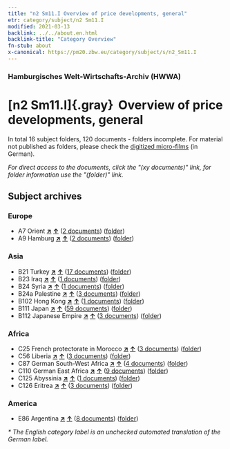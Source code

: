 ```yaml
---
title: "n2 Sm11.I Overview of price developments, general"
etr: category/subject/n2 Sm11.I
modified: 2021-03-13
backlink: ../../about.en.html
backlink-title: "Category Overview"
fn-stub: about
x-canonical: https://pm20.zbw.eu/category/subject/s/n2_Sm11.I
---
```


### Hamburgisches Welt-Wirtschafts-Archiv (HWWA)
# [n2 Sm11.I]{.gray}&#8201; Overview of price developments, general&#160; 





In total 16 subject folders, 120 documents - folders incomplete.
For material not published as folders, please check the [digitized micro-films](/film/h1_sh.de.html) (in German).

_For direct access to the documents, click the "(xy documents)" link, for folder information use the "(folder)" link._

## Subject archives



### Europe

- A7 Orient [**&nearr;**](../../../geo/i/140902/about.en.html "Orient (all folders)") [**&uarr;**](../../../geo/about.en.html#A7 "Country category system") (<a href="https://pm20.zbw.eu/dfgview/sh/140902,145002" title="about: Orient : Overview of price developments, general" target="_blank">2 documents</a>) ([folder](../../../../folder/sh/1409xx/140902/1450xx/145002/about.en.html))
- A9 Hamburg [**&nearr;**](../../../geo/i/140905/about.en.html "Hamburg (all folders)") [**&uarr;**](../../../geo/about.en.html#A9 "Country category system") (<a href="https://pm20.zbw.eu/dfgview/sh/140905,145002" title="about: Hamburg : Overview of price developments, general" target="_blank">2 documents</a>) ([folder](../../../../folder/sh/1409xx/140905/1450xx/145002/about.en.html))

### Asia

- B21 Turkey [**&nearr;**](../../../geo/i/141111/about.en.html "Turkey (all folders)") [**&uarr;**](../../../geo/about.en.html#B21 "Country category system") (<a href="https://pm20.zbw.eu/dfgview/sh/141111,145002" title="about: Turkey : Overview of price developments, general" target="_blank">17 documents</a>) ([folder](../../../../folder/sh/1411xx/141111/1450xx/145002/about.en.html))
- B23 Iraq [**&nearr;**](../../../geo/i/141113/about.en.html "Iraq (all folders)") [**&uarr;**](../../../geo/about.en.html#B23 "Country category system") (<a href="https://pm20.zbw.eu/dfgview/sh/141113,145002" title="about: Iraq : Overview of price developments, general" target="_blank">1 documents</a>) ([folder](../../../../folder/sh/1411xx/141113/1450xx/145002/about.en.html))
- B24 Syria [**&nearr;**](../../../geo/i/141114/about.en.html "Syria (all folders)") [**&uarr;**](../../../geo/about.en.html#B24 "Country category system") (<a href="https://pm20.zbw.eu/dfgview/sh/141114,145002" title="about: Syria : Overview of price developments, general" target="_blank">1 documents</a>) ([folder](../../../../folder/sh/1411xx/141114/1450xx/145002/about.en.html))
- B24a Palestine [**&nearr;**](../../../geo/i/141115/about.en.html "Palestine (all folders)") [**&uarr;**](../../../geo/about.en.html#B24a "Country category system") (<a href="https://pm20.zbw.eu/dfgview/sh/141115,145002" title="about: Palestine : Overview of price developments, general" target="_blank">3 documents</a>) ([folder](../../../../folder/sh/1411xx/141115/1450xx/145002/about.en.html))
- B102 Hong Kong [**&nearr;**](../../../geo/i/141268/about.en.html "Hong Kong (all folders)") [**&uarr;**](../../../geo/about.en.html#B102 "Country category system") (<a href="https://pm20.zbw.eu/dfgview/sh/141268,145002" title="about: Hong Kong : Overview of price developments, general" target="_blank">1 documents</a>) ([folder](../../../../folder/sh/1412xx/141268/1450xx/145002/about.en.html))
- B111 Japan [**&nearr;**](../../../geo/i/141272/about.en.html "Japan (all folders)") [**&uarr;**](../../../geo/about.en.html#B111 "Country category system") (<a href="https://pm20.zbw.eu/dfgview/sh/141272,145002" title="about: Japan : Overview of price developments, general" target="_blank">59 documents</a>) ([folder](../../../../folder/sh/1412xx/141272/1450xx/145002/about.en.html))
- B112 Japanese Empire [**&nearr;**](../../../geo/i/141273/about.en.html "Japanese Empire (all folders)") [**&uarr;**](../../../geo/about.en.html#B112 "Country category system") (<a href="https://pm20.zbw.eu/dfgview/sh/141273,145002" title="about: Japanese Empire : Overview of price developments, general" target="_blank">3 documents</a>) ([folder](../../../../folder/sh/1412xx/141273/1450xx/145002/about.en.html))

### Africa

- C25 French protectorate in Morocco [**&nearr;**](../../../geo/i/141358/about.en.html "French protectorate in Morocco (all folders)") [**&uarr;**](../../../geo/about.en.html#C25 "Country category system") (<a href="https://pm20.zbw.eu/dfgview/sh/141358,145002" title="about: French protectorate in Morocco : Overview of price developments, general" target="_blank">3 documents</a>) ([folder](../../../../folder/sh/1413xx/141358/1450xx/145002/about.en.html))
- C56 Liberia [**&nearr;**](../../../geo/i/141405/about.en.html "Liberia (all folders)") [**&uarr;**](../../../geo/about.en.html#C56 "Country category system") (<a href="https://pm20.zbw.eu/dfgview/sh/141405,145002" title="about: Liberia : Overview of price developments, general" target="_blank">3 documents</a>) ([folder](../../../../folder/sh/1414xx/141405/1450xx/145002/about.en.html))
- C87 German South-West Africa [**&nearr;**](../../../geo/i/141450/about.en.html "German South-West Africa (all folders)") [**&uarr;**](../../../geo/about.en.html#C87 "Country category system") (<a href="https://pm20.zbw.eu/dfgview/sh/141450,145002" title="about: German South-West Africa : Overview of price developments, general" target="_blank">4 documents</a>) ([folder](../../../../folder/sh/1414xx/141450/1450xx/145002/about.en.html))
- C110 German East Africa [**&nearr;**](../../../geo/i/141471/about.en.html "German East Africa (all folders)") [**&uarr;**](../../../geo/about.en.html#C110 "Country category system") (<a href="https://pm20.zbw.eu/dfgview/sh/141471,145002" title="about: German East Africa : Overview of price developments, general" target="_blank">9 documents</a>) ([folder](../../../../folder/sh/1414xx/141471/1450xx/145002/about.en.html))
- C125 Abyssinia [**&nearr;**](../../../geo/i/141482/about.en.html "Abyssinia (all folders)") [**&uarr;**](../../../geo/about.en.html#C125 "Country category system") (<a href="https://pm20.zbw.eu/dfgview/sh/141482,145002" title="about: Abyssinia : Overview of price developments, general" target="_blank">1 documents</a>) ([folder](../../../../folder/sh/1414xx/141482/1450xx/145002/about.en.html))
- C126 Eritrea [**&nearr;**](../../../geo/i/141483/about.en.html "Eritrea (all folders)") [**&uarr;**](../../../geo/about.en.html#C126 "Country category system") (<a href="https://pm20.zbw.eu/dfgview/sh/141483,145002" title="about: Eritrea : Overview of price developments, general" target="_blank">3 documents</a>) ([folder](../../../../folder/sh/1414xx/141483/1450xx/145002/about.en.html))

### America

- E86 Argentina [**&nearr;**](../../../geo/i/141692/about.en.html "Argentina (all folders)") [**&uarr;**](../../../geo/about.en.html#E86 "Country category system") (<a href="https://pm20.zbw.eu/dfgview/sh/141692,145002" title="about: Argentina : Overview of price developments, general" target="_blank">8 documents</a>) ([folder](../../../../folder/sh/1416xx/141692/1450xx/145002/about.en.html))


_* The English category label is an unchecked automated translation of the German label._

